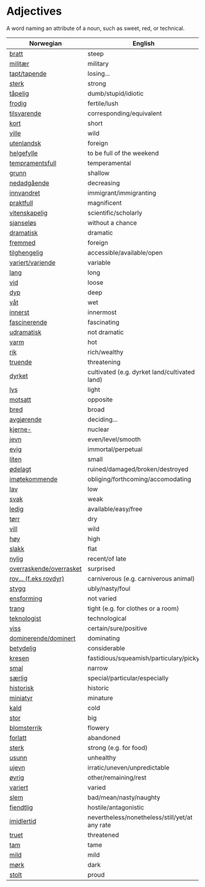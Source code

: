 # Adjectives

A word naming an attribute of a noun, such as sweet, red, or technical.

| Norwegian | English |
| --- | --- |
| [bratt](https://www.ordnett.no/search?language=no&phrase=bratt) | steep |
| [militær](https://www.ordnett.no/search?language=no&phrase=militær) | military |
| [tapt/tapende](https://www.ordnett.no/search?language=no&phrase=tapt/tapende) | losing... |
| [sterk](https://www.ordnett.no/search?language=no&phrase=sterk) | strong |
| [tåpelig](https://www.ordnett.no/search?language=no&phrase=tåpelig) | dumb/stupid/idiotic |
| [frodig](https://www.ordnett.no/search?language=no&phrase=frodig) | fertile/lush |
| [tilsvarende](https://www.ordnett.no/search?language=no&phrase=tilsvarende) | corresponding/equivalent |
| [kort](https://www.ordnett.no/search?language=no&phrase=kort) | short |
| [ville](https://www.ordnett.no/search?language=no&phrase=ville) | wild |
| [utenlandsk](https://www.ordnett.no/search?language=no&phrase=utenlandsk) | foreign |
| [helgefylle](https://www.ordnett.no/search?language=no&phrase=helgefylle) | to be full of the weekend |
| [tempramentsfull](https://www.ordnett.no/search?language=no&phrase=tempramentsfull) | temperamental |
| [grunn](https://www.ordnett.no/search?language=no&phrase=grunn) | shallow |
| [nedadgående](https://www.ordnett.no/search?language=no&phrase=nedadgående) | decreasing |
| [innvandret](https://www.ordnett.no/search?language=no&phrase=innvandret) | immigrant/immigranting |
| [praktfull](https://www.ordnett.no/search?language=no&phrase=praktfull) | magnificent |
| [vitenskapelig](https://www.ordnett.no/search?language=no&phrase=vitenskapelig) | scientific/scholarly |
| [sjanseløs](https://www.ordnett.no/search?language=no&phrase=sjanseløs) | without a chance |
| [dramatisk](https://www.ordnett.no/search?language=no&phrase=dramatisk) | dramatic |
| [fremmed](https://www.ordnett.no/search?language=no&phrase=fremmed) | foreign |
| [tilghengelig](https://www.ordnett.no/search?language=no&phrase=tilghengelig) | accessible/available/open |
| [variert/variende](https://www.ordnett.no/search?language=no&phrase=variert/variende) | variable |
| [lang](https://www.ordnett.no/search?language=no&phrase=lang) | long |
| [vid](https://www.ordnett.no/search?language=no&phrase=vid) | loose |
| [dyp](https://www.ordnett.no/search?language=no&phrase=dyp) | deep |
| [våt](https://www.ordnett.no/search?language=no&phrase=våt) | wet |
| [innerst](https://www.ordnett.no/search?language=no&phrase=innerst) | innermost |
| [fascinerende](https://www.ordnett.no/search?language=no&phrase=fascinerende) | fascinating |
| [udramatisk](https://www.ordnett.no/search?language=no&phrase=udramatisk) | not dramatic |
| [varm](https://www.ordnett.no/search?language=no&phrase=varm) | hot |
| [rik](https://www.ordnett.no/search?language=no&phrase=rik) | rich/wealthy |
| [truende](https://www.ordnett.no/search?language=no&phrase=truende) | threatening |
| [dyrket](https://www.ordnett.no/search?language=no&phrase=dyrket) | cultivated (e.g. dyrket land/cultivated land) |
| [lys](https://www.ordnett.no/search?language=no&phrase=lys) | light |
| [motsatt](https://www.ordnett.no/search?language=no&phrase=motsatt) | opposite |
| [bred](https://www.ordnett.no/search?language=no&phrase=bred) | broad |
| [avgjørende](https://www.ordnett.no/search?language=no&phrase=avgjørende) | deciding... |
| [kjerne-](https://www.ordnett.no/search?language=no&phrase=kjerne-) | nuclear |
| [jevn](https://www.ordnett.no/search?language=no&phrase=jevn) | even/level/smooth |
| [evig](https://www.ordnett.no/search?language=no&phrase=evig) | immortal/perpetual |
| [liten](https://www.ordnett.no/search?language=no&phrase=liten) | small |
| [ødelagt](https://www.ordnett.no/search?language=no&phrase=ødelagt) | ruined/damaged/broken/destroyed |
| [imøtekommende](https://www.ordnett.no/search?language=no&phrase=imøtekommende) | obliging/forthcoming/accomodating |
| [lav](https://www.ordnett.no/search?language=no&phrase=lav) | low |
| [svak](https://www.ordnett.no/search?language=no&phrase=svak) | weak |
| [ledig](https://www.ordnett.no/search?language=no&phrase=ledig) | available/easy/free |
| [tørr](https://www.ordnett.no/search?language=no&phrase=tørr) | dry |
| [vill](https://www.ordnett.no/search?language=no&phrase=vill) | wild |
| [høy](https://www.ordnett.no/search?language=no&phrase=høy) | high |
| [slakk](https://www.ordnett.no/search?language=no&phrase=slakk) | flat |
| [nylig](https://www.ordnett.no/search?language=no&phrase=nylig) | recent/of late |
| [overraskende/overrasket](https://www.ordnett.no/search?language=no&phrase=overraskende/overrasket) | surprised |
| [rov... (f.eks rovdyr)](https://www.ordnett.no/search?language=no&phrase=rov...%20(f.eks%20rovdyr)) | carniverous (e.g. carniverous animal) |
| [stygg](https://www.ordnett.no/search?language=no&phrase=stygg) | ubly/nasty/foul |
| [ensforming](https://www.ordnett.no/search?language=no&phrase=ensforming) | not varied |
| [trang](https://www.ordnett.no/search?language=no&phrase=trang) | tight (e.g. for clothes or a room) |
| [teknologist](https://www.ordnett.no/search?language=no&phrase=teknologist) | technological |
| [viss](https://www.ordnett.no/search?language=no&phrase=viss) | certain/sure/positive |
| [dominerende/dominert](https://www.ordnett.no/search?language=no&phrase=dominerende/dominert) | dominating |
| [betydelig](https://www.ordnett.no/search?language=no&phrase=betydelig) | considerable |
| [kresen](https://www.ordnett.no/search?language=no&phrase=kresen) | fastidious/squeamish/particulary/picky |
| [smal](https://www.ordnett.no/search?language=no&phrase=smal) | narrow |
| [særlig](https://www.ordnett.no/search?language=no&phrase=særlig) | special/particular/especially |
| [historisk](https://www.ordnett.no/search?language=no&phrase=historisk) | historic |
| [miniatyr](https://www.ordnett.no/search?language=no&phrase=miniatyr) | minature |
| [kald](https://www.ordnett.no/search?language=no&phrase=kald) | cold |
| [stor](https://www.ordnett.no/search?language=no&phrase=stor) | big |
| [blomsterrik](https://www.ordnett.no/search?language=no&phrase=blomsterrik) | flowery |
| [forlatt](https://www.ordnett.no/search?language=no&phrase=forlatt) | abandoned |
| [sterk](https://www.ordnett.no/search?language=no&phrase=sterk) | strong (e.g. for food) |
| [usunn](https://www.ordnett.no/search?language=no&phrase=usunn) | unhealthy |
| [ujevn](https://www.ordnett.no/search?language=no&phrase=ujevn) | irratic/uneven/unpredictable |
| [øvrig](https://www.ordnett.no/search?language=no&phrase=øvrig) | other/remaining/rest |
| [variert](https://www.ordnett.no/search?language=no&phrase=variert) | varied |
| [slem](https://www.ordnett.no/search?language=no&phrase=slem) | bad/mean/nasty/naughty |
| [fiendtlig](https://www.ordnett.no/search?language=no&phrase=fiendtlig) | hostile/antagonistic |
| [imidlertid](https://www.ordnett.no/search?language=no&phrase=imidlertid) | nevertheless/nonetheless/still/yet/at any rate |
| [truet](https://www.ordnett.no/search?language=no&phrase=truet) | threatened |
| [tam](https://www.ordnett.no/search?language=no&phrase=tam) | tame |
| [mild](https://www.ordnett.no/search?language=no&phrase=mild) | mild |
| [mørk](https://www.ordnett.no/search?language=no&phrase=mørk) | dark |
| [stolt](https://www.ordnett.no/search?language=no&phrase=stolt) | proud |

